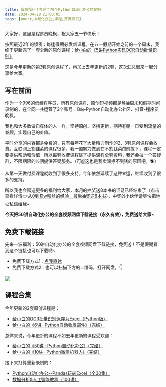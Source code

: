```yaml
---
title: 假期福利！整理了70个Python自动化办公的案例
date: 2024-04-28 21:00:05
tags: [poocr,自动化办公,课程,开源项目]
---
```


大家好，这里是程序员晚枫，祝大家五一节快乐！

按照最近2年的惯例：每逢假期必发新课程。在五一假期开始之前的一个周末，我终于更新完了一套全新的原创课程：[给小白的《5讲Python实现OCR自动批量识别》](https://www.python-office.com/course-002/5-poocr/5-poocr.html)。


这是今年更新的第2套原创课程了，再加上去年更新的2套，这次汇总起来一起分享给大家。

## 写在前面


作为一个996的低级程序员，所有原创课程、原创短视频都是我抽周末和假期时间录制的，在全网一共运营了2个账号：B站-Python自动化办公社区、抖音-程序员晚枫。

我也和大多数做自媒体的人一样，坚持原创、坚持更新，期待有朝一日受到流量的眷顾，实现自己的价值。

平时分享的内容都是免费的，只有每年花了大量精力制作的2、3套原创课程会收费。互联网上割韭菜的课程很多，我一直努力做到在不割韭菜的前提下，课程一定要提供帮助和价值，所以每套收费课程除了提供课程全套资料，我还会拉一个答疑群，不限期限的长期提供答疑服务。（可能这也是我卖课挣不到钱的原因吧。🐕）

从第一天做付费课程就收到了很多支持，今年依然延续了这种幸运，继续收到了很多的支持。

所以我也会赠送更多的福利给大家，本月的抽奖送8本书的活动已经结束了（点击查看详情👉[从0到10w粉丝的经验，最后抽奖送8本书](https://mp.weixin.qq.com/s/qGnS2zenTtmMN1N71U8KVg)），中奖的小伙伴请尽快把地址私信给我~

**今天把50讲自动化办公的全套视频网盘下载链接（永久有效），免费送给大家~**


## 免费下载链接

先来一波福利：50讲自动化办公的全套视频网盘下载链接，免费送！不是假期看到这个链接也可以下载哟~

- 免费下载方式1：[点我直达](http://www.python4office.cn/python-office/%E5%85%A8%E5%A5%97%E8%A7%86%E9%A2%91/)
- 免费下载方式2：也可以扫描下方的二维码，打开网盘，👇
 
![](https://cos.python-office.com/course/50%E8%AE%B2%E8%87%AA%E5%8A%A8%E5%8C%96%E5%8A%9E%E5%85%AC/free-link.jpg)

## 课程合集

今年更新的2套原创课程是：

- [给小白的OCR批量识别保存为Excel（Python版）](https://mp.weixin.qq.com/s/xEX6tFUxPMZKdJIq5P7UOA)
- [给小白的《6讲 · Python自动收发邮件》（完结）](https://www.python-office.com/course-002/poemail/poemail.html)

总体来说，今年更新的课程不如去年更新的课程受欢迎：

- [给小白的《50讲 · Python自动化办公》（完结） ](https://www.python-office.com/course/50-python-office.html)
- [给小白的《10讲 · Python微信机器人》（完结）](https://www.python-office.com/course-002/10-PyOfficeRobot/10-PyOfficeRobot.html)


接下来打算重新录制的：

- [Python自动化办公--Pandas玩转Excel（全30集）](https://mp.weixin.qq.com/s/5VyrpWLUMXyQNGDI_Pe20g)
- [数据分析&人工智能教程（100讲）](https://mp.weixin.qq.com/s/BSiMijc2OzGNkGD28-h92A)




